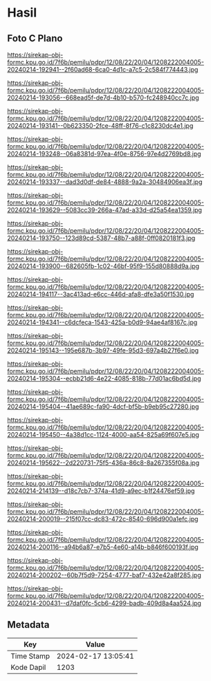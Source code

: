 # Hasil

## Foto C Plano

https://sirekap-obj-formc.kpu.go.id/7f6b/pemilu/pdpr/12/08/22/20/04/1208222004005-20240214-192941--2f60ad68-6ca0-4d1c-a7c5-2c584f774443.jpg

https://sirekap-obj-formc.kpu.go.id/7f6b/pemilu/pdpr/12/08/22/20/04/1208222004005-20240214-193056--668ead5f-de7d-4b10-b570-fc248940cc7c.jpg

https://sirekap-obj-formc.kpu.go.id/7f6b/pemilu/pdpr/12/08/22/20/04/1208222004005-20240214-193141--0b623350-2fce-48ff-8f76-c1c8230dc4e1.jpg

https://sirekap-obj-formc.kpu.go.id/7f6b/pemilu/pdpr/12/08/22/20/04/1208222004005-20240214-193248--06a8381d-97ea-4f0e-8756-97e4d2769bd8.jpg

https://sirekap-obj-formc.kpu.go.id/7f6b/pemilu/pdpr/12/08/22/20/04/1208222004005-20240214-193337--dad3d0df-de84-4888-9a2a-30484906ea3f.jpg

https://sirekap-obj-formc.kpu.go.id/7f6b/pemilu/pdpr/12/08/22/20/04/1208222004005-20240214-193629--5083cc39-266a-47ad-a33d-d25a54ea1359.jpg

https://sirekap-obj-formc.kpu.go.id/7f6b/pemilu/pdpr/12/08/22/20/04/1208222004005-20240214-193750--123d89cd-5387-48b7-a88f-0ff0820181f3.jpg

https://sirekap-obj-formc.kpu.go.id/7f6b/pemilu/pdpr/12/08/22/20/04/1208222004005-20240214-193900--682605fb-1c02-46bf-95f9-155d80888d9a.jpg

https://sirekap-obj-formc.kpu.go.id/7f6b/pemilu/pdpr/12/08/22/20/04/1208222004005-20240214-194117--3ac413ad-e6cc-446d-afa8-dfe3a50f1530.jpg

https://sirekap-obj-formc.kpu.go.id/7f6b/pemilu/pdpr/12/08/22/20/04/1208222004005-20240214-194341--c6dcfeca-1543-425a-b0d9-94ae4af8167c.jpg

https://sirekap-obj-formc.kpu.go.id/7f6b/pemilu/pdpr/12/08/22/20/04/1208222004005-20240214-195143--195e687b-3b97-49fe-95d3-697a4b27f6e0.jpg

https://sirekap-obj-formc.kpu.go.id/7f6b/pemilu/pdpr/12/08/22/20/04/1208222004005-20240214-195304--ecbb21d6-4e22-4085-818b-77d01ac6bd5d.jpg

https://sirekap-obj-formc.kpu.go.id/7f6b/pemilu/pdpr/12/08/22/20/04/1208222004005-20240214-195404--41ae689c-fa90-4dcf-bf5b-b9eb95c27280.jpg

https://sirekap-obj-formc.kpu.go.id/7f6b/pemilu/pdpr/12/08/22/20/04/1208222004005-20240214-195450--4a38d1cc-1124-4000-aa54-825a69f607e5.jpg

https://sirekap-obj-formc.kpu.go.id/7f6b/pemilu/pdpr/12/08/22/20/04/1208222004005-20240214-195622--2d220731-75f5-436a-86c8-8a267355f08a.jpg

https://sirekap-obj-formc.kpu.go.id/7f6b/pemilu/pdpr/12/08/22/20/04/1208222004005-20240214-214139--d18c7cb7-374a-41d9-a9ec-b1f24476ef59.jpg

https://sirekap-obj-formc.kpu.go.id/7f6b/pemilu/pdpr/12/08/22/20/04/1208222004005-20240214-200019--215f07cc-dc83-472c-8540-696d900a1efc.jpg

https://sirekap-obj-formc.kpu.go.id/7f6b/pemilu/pdpr/12/08/22/20/04/1208222004005-20240214-200116--a94b6a87-e7b5-4e60-a14b-b846f600193f.jpg

https://sirekap-obj-formc.kpu.go.id/7f6b/pemilu/pdpr/12/08/22/20/04/1208222004005-20240214-200202--60b7f5d9-7254-4777-baf7-432e42a8f285.jpg

https://sirekap-obj-formc.kpu.go.id/7f6b/pemilu/pdpr/12/08/22/20/04/1208222004005-20240214-200431--d7daf0fc-5cb6-4299-badb-409d8a4aa524.jpg


## Metadata

| Key        | Value               |
| ---------- | ------------------- |
| Time Stamp | 2024-02-17 13:05:41 |
| Kode Dapil | 1203                |



